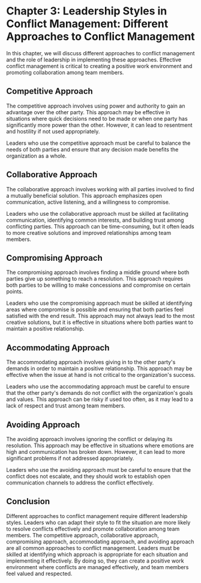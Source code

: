 Chapter 3: Leadership Styles in Conflict Management: Different Approaches to Conflict Management
================================================================================================

In this chapter, we will discuss different approaches to conflict management and the role of leadership in implementing these approaches. Effective conflict management is critical to creating a positive work environment and promoting collaboration among team members.

Competitive Approach
--------------------

The competitive approach involves using power and authority to gain an advantage over the other party. This approach may be effective in situations where quick decisions need to be made or when one party has significantly more power than the other. However, it can lead to resentment and hostility if not used appropriately.

Leaders who use the competitive approach must be careful to balance the needs of both parties and ensure that any decision made benefits the organization as a whole.

Collaborative Approach
----------------------

The collaborative approach involves working with all parties involved to find a mutually beneficial solution. This approach emphasizes open communication, active listening, and a willingness to compromise.

Leaders who use the collaborative approach must be skilled at facilitating communication, identifying common interests, and building trust among conflicting parties. This approach can be time-consuming, but it often leads to more creative solutions and improved relationships among team members.

Compromising Approach
---------------------

The compromising approach involves finding a middle ground where both parties give up something to reach a resolution. This approach requires both parties to be willing to make concessions and compromise on certain points.

Leaders who use the compromising approach must be skilled at identifying areas where compromise is possible and ensuring that both parties feel satisfied with the end result. This approach may not always lead to the most creative solutions, but it is effective in situations where both parties want to maintain a positive relationship.

Accommodating Approach
----------------------

The accommodating approach involves giving in to the other party's demands in order to maintain a positive relationship. This approach may be effective when the issue at hand is not critical to the organization's success.

Leaders who use the accommodating approach must be careful to ensure that the other party's demands do not conflict with the organization's goals and values. This approach can be risky if used too often, as it may lead to a lack of respect and trust among team members.

Avoiding Approach
-----------------

The avoiding approach involves ignoring the conflict or delaying its resolution. This approach may be effective in situations where emotions are high and communication has broken down. However, it can lead to more significant problems if not addressed appropriately.

Leaders who use the avoiding approach must be careful to ensure that the conflict does not escalate, and they should work to establish open communication channels to address the conflict effectively.

Conclusion
----------

Different approaches to conflict management require different leadership styles. Leaders who can adapt their style to fit the situation are more likely to resolve conflicts effectively and promote collaboration among team members. The competitive approach, collaborative approach, compromising approach, accommodating approach, and avoiding approach are all common approaches to conflict management. Leaders must be skilled at identifying which approach is appropriate for each situation and implementing it effectively. By doing so, they can create a positive work environment where conflicts are managed effectively, and team members feel valued and respected.
